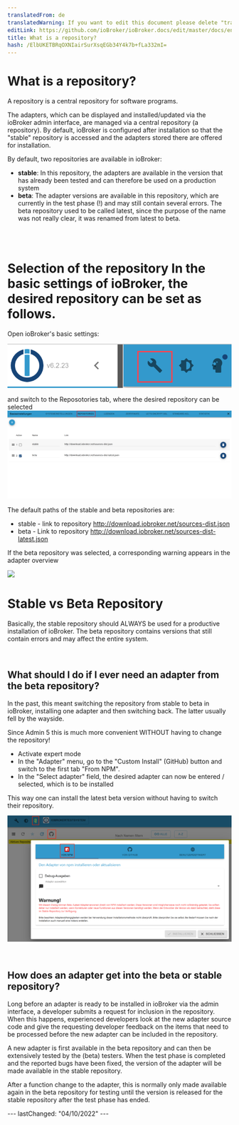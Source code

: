 ```yaml
---
translatedFrom: de
translatedWarning: If you want to edit this document please delete "translatedFrom" field, elsewise this document will be translated automatically again
editLink: https://github.com/ioBroker/ioBroker.docs/edit/master/docs/en/basics/repositories.md
title: What is a repository?
hash: /ElbUKETBRqOXNIairSurXsqEGb34Y4k7b+fLa332mI=
---
```

# What is a repository?
A repository is a central repository for software programs.

The adapters, which can be displayed and installed/updated via the ioBroker admin interface, are managed via a central repository (a repository). By default, ioBroker is configured after installation so that the "stable" repository is accessed and the adapters stored there are offered for installation.

By default, two repositories are available in ioBroker:

- **stable**: In this repository, the adapters are available in the version that has already been tested and can therefore be used on a production system
- **beta**: The adapter versions are available in this repository, which are currently in the test phase (!) and may still contain several errors. The beta repository used to be called latest, since the purpose of the name was not really clear, it was renamed from latest to beta.

<br><br>

# Selection of the repository In the basic settings of ioBroker, the desired repository can be set as follows.
Open ioBroker's basic settings:

![](../../de/basics/media/Repository_IconBasicSettings.png)

and switch to the Reposotories tab, where the desired repository can be selected ![](../../de/basics/media/Repository_BasicsSettingsDefaultPath.png)

The default paths of the stable and beta repositories are:

- stable - link to repository http://download.iobroker.net/sources-dist.json
- beta - Link to repository http://download.iobroker.net/sources-dist-latest.json

If the beta repository was selected, a corresponding warning appears in the adapter overview

![](../../de/basics/media/Repository_AdapterRepInfo.png)

# Stable vs Beta Repository
Basically, the stable repository should ALWAYS be used for a productive installation of ioBroker. The beta repository contains versions that still contain errors and may affect the entire system.

<br>

## What should I do if I ever need an adapter from the beta repository?
In the past, this meant switching the repository from stable to beta in ioBroker, installing one adapter and then switching back. The latter usually fell by the wayside.

Since Admin 5 this is much more convenient WITHOUT having to change the repository!

- Activate expert mode
- In the "Adapter" menu, go to the "Custom Install" (GitHub) button and switch to the first tab "From NPM".
- In the "Select adapter" field, the desired adapter can now be entered / selected, which is to be installed

This way one can install the latest beta version without having to switch their repository.

![](../../de/basics/media/Repository_AdapterInstallNpm.png)

<br>

## How does an adapter get into the beta or stable repository?
Long before an adapter is ready to be installed in ioBroker via the admin interface, a developer submits a request for inclusion in the repository. When this happens, experienced developers look at the new adapter source code and give the requesting developer feedback on the items that need to be processed before the new adapter can be included in the repository.

A new adapter is first available in the beta repository and can then be extensively tested by the (beta) testers.
When the test phase is completed and the reported bugs have been fixed, the version of the adapter will be made available in the stable repository.

After a function change to the adapter, this is normally only made available again in the beta repository for testing until the version is released for the stable repository after the test phase has ended.

--- lastChanged: "04/10/2022" ---